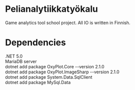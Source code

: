 # Pelianalytiikkatyökalu
Game analytics tool school project. All IO is written in Finnish.

# Dependencies
.NET 5.0  
MariaDB server  
dotnet add package OxyPlot.Core --version 2.1.0  
dotnet add package OxyPlot.ImageSharp --version 2.1.0  
dotnet add package System.Data.SqlClient  
dotnet add package MySql.Data  
